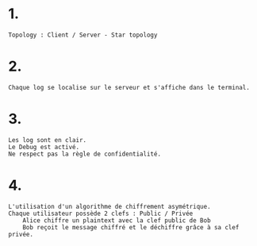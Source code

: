 # 1. 
    Topology : Client / Server - Star topology
# 2. 
    Chaque log se localise sur le serveur et s'affiche dans le terminal.
# 3.
    Les log sont en clair.
    Le Debug est activé.
    Ne respect pas la règle de confidentialité.
# 4.
    L'utilisation d'un algorithme de chiffrement asymétrique.
    Chaque utilisateur possède 2 clefs : Public / Privée
        Alice chiffre un plaintext avec la clef public de Bob
        Bob reçoit le message chiffré et le déchiffre grâce à sa clef privée.

